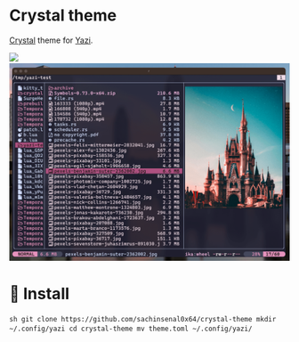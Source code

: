 # Crystal theme

[Crystal](https://github.com/sachinsenal0x64/crystal-theme) theme for [Yazi](https://github.com/sxyazi/yazi).


![](https://sachinsenal0x64.github.io/picx-images-hosting/2024-01-03_18-31.4pbq5cqm5lds.webp)  ![](./screenshot.png)
 

# 🦄 Install

``sh
git clone https://github.com/sachinsenal0x64/crystal-theme
mkdir ~/.config/yazi
cd crystal-theme
mv theme.toml ~/.config/yazi/
``
